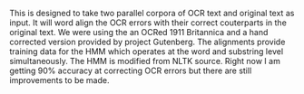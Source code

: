 This is designed to take two parallel corpora of OCR text and original text as input. It will word 
align the OCR errors with their correct couterparts in the original text. We were using the an
OCRed 1911 Britannica and a hand corrected version provided by project Gutenberg. The alignments 
provide training data for the HMM which operates at the word and substring level simultaneously. The HMM is
modified from NLTK source. Right now I am getting 90% accuracy at correcting OCR errors but there are still
improvements to be made. 
